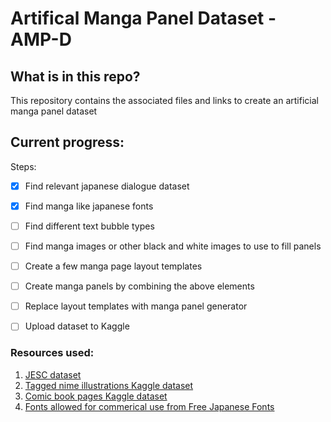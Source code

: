 # Artifical Manga Panel Dataset - AMP-D

## What is in this repo?
This repository contains the associated files and links to create an artificial manga panel dataset

## Current progress:

Steps:
- [x] Find relevant japanese dialogue dataset
- [x] Find manga like japanese fonts
- [ ] Find different text bubble types
- [ ] Find manga images or other black and white images to use to fill panels
- [ ] Create a few manga page layout templates
- [ ] Create manga panels by combining the above elements
- [ ] Replace layout templates with manga panel generator
- [ ] Upload dataset to Kaggle


### Resources used:

1. [JESC dataset](https://nlp.stanford.edu/projects/jesc/)
2. [Tagged nime illustrations Kaggle dataset](https://www.kaggle.com/mylesoneill/tagged-anime-illustrations)
3. [Comic book pages Kaggle dataset](https://www.kaggle.com/cenkbircanoglu/comic-books-classification)
4. [Fonts allowed for commerical use from Free Japanese Fonts](https://www.freejapanesefont.com/)